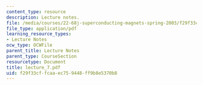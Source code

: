 ```yaml
---
content_type: resource
description: Lecture notes.
file: /media/courses/22-68j-superconducting-magnets-spring-2003/f29f33cffcaaec759448ff9b8e5370b8_lecture_7.pdf
file_type: application/pdf
learning_resource_types:
- Lecture Notes
ocw_type: OCWFile
parent_title: Lecture Notes
parent_type: CourseSection
resourcetype: Document
title: lecture_7.pdf
uid: f29f33cf-fcaa-ec75-9448-ff9b8e5370b8
---
```

